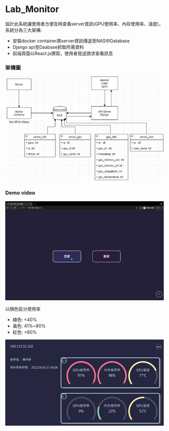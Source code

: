 # Lab_Monitor  

設計此系統讓使用者方便及時查看server資訊(GPU使用率、內存使用率、溫度)，系統分為三大架構:  
* 安裝docker container將server資訊傳送至NAS中Database
* Django api至Daabase抓取所需資料
* 前端頁面以React.js撰寫，使用者發送請求查看訊息  

### 架構圖
![image](https://github.com/ych861031/Lab_Monitor/blob/main/架構圖.jpg)  

### Demo video
![image](https://github.com/ych861031/Lab_Monitor/blob/main/Lab_Monitor.gif)  

以顏色區分使用率  
* 綠色: <40%  
* 黃色: 41%~80%  
* 紅色: >80%  

![image](https://github.com/ych861031/Lab_Monitor/blob/main/demoIMG.jpg)

